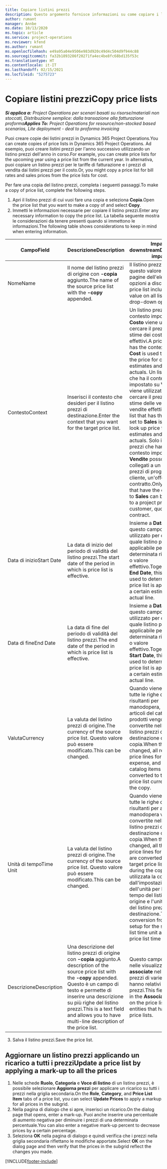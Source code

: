 ```yaml
---
title: Copiare listini prezzi
description: Questo argomento fornisce informazioni su come copiare i listini prezzi in Project Operations.
author: rumant
manager: Annbe
ms.date: 10/13/2020
ms.topic: article
ms.service: project-operations
ms.reviewer: kfend
ms.author: rumant
ms.openlocfilehash: e49a95a04e9506e983d920c49d4c504d9f944c88
ms.sourcegitcommit: fa32b1893286f20271fa4ec4be8fc68bd135f53c
ms.translationtype: HT
ms.contentlocale: it-IT
ms.lasthandoff: 02/15/2021
ms.locfileid: "5275723"
---
```

# <a name="copy-price-lists"></a><span data-ttu-id="2a95c-103">Copiare listini prezzi</span><span class="sxs-lookup"><span data-stu-id="2a95c-103">Copy price lists</span></span>

<span data-ttu-id="2a95c-104">_**Si applica a:** Project Operations per scenari basati su risorse/materiali non stoccati, Distribuzione semplice: dalla transazione alla fatturazione proforma_</span><span class="sxs-lookup"><span data-stu-id="2a95c-104">_**Applies To:** Project Operations for resource/non-stocked based scenarios, Lite deployment - deal to proforma invoicing_</span></span>

<span data-ttu-id="2a95c-105">Puoi creare copie dei listini prezzi in Dynamics 365 Project Operations.</span><span class="sxs-lookup"><span data-stu-id="2a95c-105">You can create copies of price lists in Dynamics 365 Project Operations.</span></span> <span data-ttu-id="2a95c-106">Ad esempio, puoi creare listini prezzi per l'anno successivo utilizzando un listino prezzi dell'anno in corso.</span><span class="sxs-lookup"><span data-stu-id="2a95c-106">For example, you can create price lists for the upcoming year using a price list from the current year.</span></span>  <span data-ttu-id="2a95c-107">In alternativa, puoi copiare un listino prezzi per le tariffe di fatturazione e i prezzi di vendita dai listini prezzi per il costo.</span><span class="sxs-lookup"><span data-stu-id="2a95c-107">Or, you might copy a price list for bill rates and sales prices from the price lists for cost.</span></span> 

<span data-ttu-id="2a95c-108">Per fare una copia del listino prezzi, completa i seguenti passaggi.</span><span class="sxs-lookup"><span data-stu-id="2a95c-108">To make a copy of price list, complete the following steps.</span></span>

1. <span data-ttu-id="2a95c-109">Apri il listino prezzi di cui vuoi fare una copia e seleziona **Copia**.</span><span class="sxs-lookup"><span data-stu-id="2a95c-109">Open the price list that you want to make a copy of and select **Copy**.</span></span>
2. <span data-ttu-id="2a95c-110">Immetti le informazioni necessarie per copiare il listino prezzi.</span><span class="sxs-lookup"><span data-stu-id="2a95c-110">Enter any necessary information to copy the price list.</span></span> <span data-ttu-id="2a95c-111">La tabella seguente mostra le considerazioni da tenere presenti quando si immettono le informazioni.</span><span class="sxs-lookup"><span data-stu-id="2a95c-111">The following table shows considerations to keep in mind when entering information.</span></span>

| <span data-ttu-id="2a95c-112">Campo</span><span class="sxs-lookup"><span data-stu-id="2a95c-112">Field</span></span> | <span data-ttu-id="2a95c-113">Descrizione</span><span class="sxs-lookup"><span data-stu-id="2a95c-113">Description</span></span> | <span data-ttu-id="2a95c-114">Impatto downstream</span><span class="sxs-lookup"><span data-stu-id="2a95c-114">Downstream impact</span></span> |
| --- | --- | --- |
| <span data-ttu-id="2a95c-115">Nome</span><span class="sxs-lookup"><span data-stu-id="2a95c-115">Name</span></span> | <span data-ttu-id="2a95c-116">Il nome del listino prezzi di origine con **-copia** aggiunto.</span><span class="sxs-lookup"><span data-stu-id="2a95c-116">The name of the source price list with the **-copy** appended.</span></span> | <span data-ttu-id="2a95c-117">Il listino prezzi include questo valore in tutte le pagine dell'elenco e nelle opzioni a discesa.</span><span class="sxs-lookup"><span data-stu-id="2a95c-117">The price list includes this value on all list pages and drop-down options.</span></span> |
| <span data-ttu-id="2a95c-118">Contesto</span><span class="sxs-lookup"><span data-stu-id="2a95c-118">Context</span></span> | <span data-ttu-id="2a95c-119">Inserisci il contesto che desideri per il listino prezzi di destinazione.</span><span class="sxs-lookup"><span data-stu-id="2a95c-119">Enter the context that you want for the target price list.</span></span> | <span data-ttu-id="2a95c-120">Un listino prezzi che ha il contesto impostato su **Costo** viene utilizzato per cercare il prezzo per le stime dei costi e i costi effettivi.</span><span class="sxs-lookup"><span data-stu-id="2a95c-120">A price list that has the context set to **Cost** is used to look up the price for cost estimates and cost actuals.</span></span> <span data-ttu-id="2a95c-121">Un listino prezzi che ha il contesto impostato su **Vendite** viene utilizzato per cercare il prezzo per le stime delle vendite e le vendite effettive.</span><span class="sxs-lookup"><span data-stu-id="2a95c-121">A price list that has the context set to **Sales** is used to look up price for sales estimates and sales actuals.</span></span> <span data-ttu-id="2a95c-122">Solo i listini prezzi che hanno il contesto impostato su **Vendite** possono essere collegati a un listino prezzi di progetto per un cliente, un'offerta o un contratto.</span><span class="sxs-lookup"><span data-stu-id="2a95c-122">Only price lists that have the context set to **Sales** can be attached to a project price list for a customer, quotes, or contract.</span></span> |
| <span data-ttu-id="2a95c-123">Data di inizio</span><span class="sxs-lookup"><span data-stu-id="2a95c-123">Start Date</span></span> | <span data-ttu-id="2a95c-124">La data di inizio del periodo di validità del listino prezzi.</span><span class="sxs-lookup"><span data-stu-id="2a95c-124">The start date of the period in which is price list is effective.</span></span> | <span data-ttu-id="2a95c-125">Insieme a **Data di fine**, questo campo viene utilizzato per determinare quale listino prezzi è applicabile per una determinata riga di stima o valore effettivo.</span><span class="sxs-lookup"><span data-stu-id="2a95c-125">Together with **End Date**, this field is used to determine which price list is applicable for a certain estimate or actual line.</span></span> |
| <span data-ttu-id="2a95c-126">Data di fine</span><span class="sxs-lookup"><span data-stu-id="2a95c-126">End Date</span></span> | <span data-ttu-id="2a95c-127">La data di fine del periodo di validità del listino prezzi.</span><span class="sxs-lookup"><span data-stu-id="2a95c-127">The end date of the period in which is price list is effective.</span></span> | <span data-ttu-id="2a95c-128">Insieme a **Data di inizio**, questo campo viene utilizzato per determinare quale listino prezzi è applicabile per una determinata riga di stima o valore effettivo.</span><span class="sxs-lookup"><span data-stu-id="2a95c-128">Together with **Start Date**, this field is used to determine which price list is applicable for a certain estimate or actual line.</span></span> |
| <span data-ttu-id="2a95c-129">Valuta</span><span class="sxs-lookup"><span data-stu-id="2a95c-129">Currency</span></span> | <span data-ttu-id="2a95c-130">La valuta del listino prezzi di origine.</span><span class="sxs-lookup"><span data-stu-id="2a95c-130">The currency of the source price list.</span></span> <span data-ttu-id="2a95c-131">Questo valore può essere modificato.</span><span class="sxs-lookup"><span data-stu-id="2a95c-131">This can be changed.</span></span> | <span data-ttu-id="2a95c-132">Quando viene modificato, tutte le righe di prezzo risultanti per manodopera, spese e articoli del catalogo prodotti vengono convertite nella valuta del listino prezzi di destinazione durante la copia.</span><span class="sxs-lookup"><span data-stu-id="2a95c-132">When this is changed, all resulting price lines for labor, expense, and product catalog items are converted to the target price list currency during the copy.</span></span> |
| <span data-ttu-id="2a95c-133">Unità di tempo</span><span class="sxs-lookup"><span data-stu-id="2a95c-133">Time Unit</span></span> | <span data-ttu-id="2a95c-134">La valuta del listino prezzi di origine.</span><span class="sxs-lookup"><span data-stu-id="2a95c-134">The currency of the source price list.</span></span> <span data-ttu-id="2a95c-135">Questo valore può essere modificato.</span><span class="sxs-lookup"><span data-stu-id="2a95c-135">This can be changed.</span></span> | <span data-ttu-id="2a95c-136">Quando viene modificato, tutte le righe di prezzo risultanti per articoli di manodopera vengono convertite nell'unità del listino prezzi di destinazione durante la copia.</span><span class="sxs-lookup"><span data-stu-id="2a95c-136">When this is changed, all the resulting price lines for labor items are converted to the target price list unit during the copy.</span></span> <span data-ttu-id="2a95c-137">Viene utilizzata la conversione dall'impostazione dell'unità per l'unità di tempo del listino prezzi di origine e l'unità di tempo del listino prezzi di destinazione.</span><span class="sxs-lookup"><span data-stu-id="2a95c-137">The conversion from the unit setup for the source price list time unit and target price list time unit is used.</span></span> |
| <span data-ttu-id="2a95c-138">Descrizione</span><span class="sxs-lookup"><span data-stu-id="2a95c-138">Description</span></span> | <span data-ttu-id="2a95c-139">Una descrizione del listino prezzi di origine con **-copia** aggiunto.</span><span class="sxs-lookup"><span data-stu-id="2a95c-139">A description of the source price list with the **-copy** appended.</span></span> <span data-ttu-id="2a95c-140">Questo è un campo di testo e permette di inserire una descrizione su più righe del listino prezzi.</span><span class="sxs-lookup"><span data-stu-id="2a95c-140">This is a text field and allows you to have multi-line description of the price list.</span></span> | <span data-ttu-id="2a95c-141">Questo campo è mostrato nelle visualizzazioni **associate** nel listino prezzi di varie entità che hanno relativi listini prezzi.</span><span class="sxs-lookup"><span data-stu-id="2a95c-141">This field is shown in the **Associated** views on the price list in various entities that have related price lists.</span></span> |

3. <span data-ttu-id="2a95c-142">Salva il listino prezzi.</span><span class="sxs-lookup"><span data-stu-id="2a95c-142">Save the price list.</span></span> 

## <a name="update-a-price-list-by-applying-a-mark-up-to-all-the-prices"></a><span data-ttu-id="2a95c-143">Aggiornare un listino prezzi applicando un ricarico a tutti i prezzi</span><span class="sxs-lookup"><span data-stu-id="2a95c-143">Update a price list by applying a mark-up to all the prices</span></span>

1. <span data-ttu-id="2a95c-144">Nelle schede **Ruolo**, **Categoria** e **Voce di listino** di un listino prezzi, è possibile selezionare **Aggiorna prezzi** per applicare un ricarico su tutti i prezzi nella griglia secondaria.</span><span class="sxs-lookup"><span data-stu-id="2a95c-144">On the **Role**, **Category**, and **Price List Item** tabs of a price list, you can select **Update Prices** to apply a markup for all prices in the subgrid.</span></span> 
2. <span data-ttu-id="2a95c-145">Nella pagina di dialogo che si apre, inserisci un ricarico.</span><span class="sxs-lookup"><span data-stu-id="2a95c-145">On the dialog page that opens, enter a mark-up.</span></span> <span data-ttu-id="2a95c-146">Puoi anche inserire una percentuale di aumento negativa per diminuire i prezzi di una determinata percentuale.</span><span class="sxs-lookup"><span data-stu-id="2a95c-146">You can also enter a negative mark-up percent to decrease prices by a certain percentage.</span></span> 
3. <span data-ttu-id="2a95c-147">Seleziona **OK** nella pagina di dialogo e quindi verifica che i prezzi nella griglia secondaria riflettano le modifiche apportate.</span><span class="sxs-lookup"><span data-stu-id="2a95c-147">Select **OK** on the dialog page and then verify that the prices in the subgrid reflect the changes you made.</span></span>


[!INCLUDE[footer-include](../includes/footer-banner.md)]